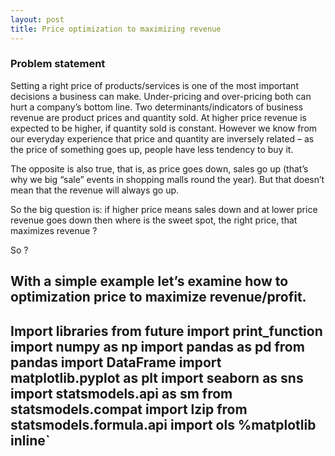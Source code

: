 ```yaml
---
layout: post
title: Price optimization to maximizing revenue
---
```


### Problem statement
Setting a right price of products/services is one of the most important decisions a business can make. Under-pricing and over-pricing both can hurt a company’s bottom line. Two determinants/indicators of business revenue are product prices and quantity sold. At higher price revenue is expected to be higher, if quantity sold is constant. However we know from our everyday experience that price and quantity are inversely related – as the price of something goes up, people have less tendency to buy it.

The opposite is also true, that is, as price goes down, sales go up (that’s why we big “sale” events in shopping malls round the year). But that doesn’t mean that the revenue will always go up.

So the big question is: if higher price means sales down and at lower price revenue goes down then where is the sweet spot, the right price, that maximizes revenue ?

So ?

With a simple example let’s examine how to optimization price to maximize revenue/profit.
---
  Import libraries
  from __future__ import print_function
  import numpy as np
  import pandas as pd
  from pandas import DataFrame
  import matplotlib.pyplot as plt
  import seaborn as sns
  import statsmodels.api as sm
  from statsmodels.compat import lzip
  from statsmodels.formula.api import ols
  %matplotlib inline`
---

